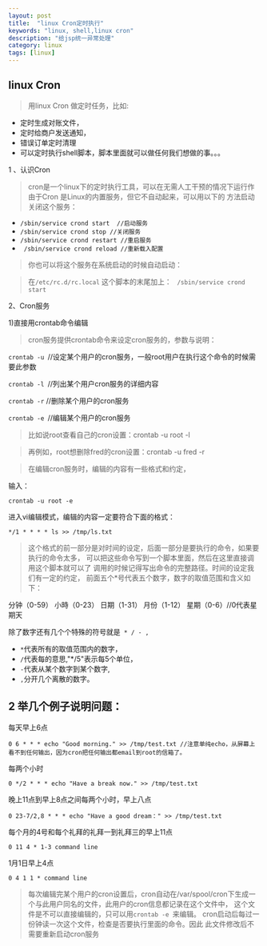```yaml
---
layout: post
title:  "linux Cron定时执行"
keywords: "linux, shell,linux cron"
description: "给jsp统一异常处理"
category: linux
tags: [linux]
---
```


 

## linux Cron
> 用linux Cron 做定时任务，比如:

- 定时生成对账文件，
- 定时给商户发送通知，
- 错误订单定时清理
- 可以定时执行shell脚本，脚本里面就可以做任何我们想做的事。。。

1 、认识Cron
> cron是一个linux下的定时执行工具，可以在无需人工干预的情况下运行作
> 由于Cron 是Linux的内置服务，但它不自动起来，可以用以下的 
> 方法启动关闭这个服务：

- ` /sbin/service crond start  //启动服务 `
- ` /sbin/service crond stop //关闭服务 `
- ` /sbin/service crond restart //重启服务 `
- ` /sbin/service crond reload //重新载入配置`

> 你也可以将这个服务在系统启动的时候自动启动：

> 在`/etc/rc.d/rc.local` 这个脚本的末尾加上：
` /sbin/service crond start`

2、Cron服务

1)直接用crontab命令编辑
> cron服务提供crontab命令来设定cron服务的，参数与说明：

`crontab -u `//设定某个用户的cron服务，一般root用户在执行这个命令的时候需要此参数

`crontab -l `//列出某个用户cron服务的详细内容

`crontab -r` //删除某个用户的cron服务

`crontab -e `//编辑某个用户的cron服务

> 比如说root查看自己的cron设置：crontab -u root -l

> 再例如，root想删除fred的cron设置：crontab -u fred -r

> 在编辑cron服务时，编辑的内容有一些格式和约定，

输入：
``` shell 
crontab -u root -e 
```
 进入vi编辑模式，编辑的内容一定要符合下面的格式：
 ``` shell
 */1 * * * * ls >> /tmp/ls.txt
 ```

> 这个格式的前一部分是对时间的设定，后面一部分是要执行的命令，如果要执行的命令太多，
> 可以把这些命令写到一个脚本里面，然后在这里直接调用这个脚本就可以了
> 调用的时候记得写出命令的完整路径。时间的设定我们有一定的约定，
> 前面五个*号代表五个数字，数字的取值范围和含义如下：

分钟（0-59） 小時（0-23） 日期（1-31） 月份（1-12） 星期（0-6）//0代表星期天
 
除了数字还有几个个特殊的符号就是`  * / - , `

-  `*`代表所有的取值范围内的数字，
-  `/`代表每的意思,"*/5"表示每5个单位，
-  `-`代表从某个数字到某个数字,
-  `,`分开几个离散的数字。

## 2 举几个例子说明问题：

每天早上6点

`0 6 * * * echo "Good morning." >> /tmp/test.txt //注意单纯echo，从屏幕上看不到任何输出，因为cron把任何输出都email到root的信箱了。`

每两个小时

`0 */2 * * * echo "Have a break now." >> /tmp/test.txt`

晚上11点到早上8点之间每两个小时，早上八点

`0 23-7/2,8 * * * echo "Have a good dream：" >> /tmp/test.txt`

每个月的4号和每个礼拜的礼拜一到礼拜三的早上11点

`0 11 4 * 1-3 command line`

1月1日早上4点

`0 4 1 1 * command line`

> 每次编辑完某个用户的cron设置后，cron自动在/var/spool/cron下生成一
> 个与此用户同名的文件，此用户的cron信息都记录在这个文件中，
> 这个文件是不可以直接编辑的，只可以用`crontab -e `来编辑。
> cron启动后每过一份钟读一次这个文件，检查是否要执行里面的命令。因此
> 此文件修改后不需要重新启动cron服务
